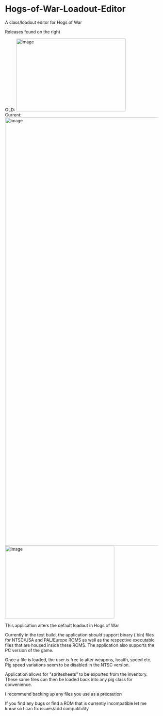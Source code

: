 # Hogs-of-War-Loadout-Editor
A class/loadout editor for Hogs of War

Releases found on the right

OLD:
<img width="360" height="240" alt="image" src="https://github.com/user-attachments/assets/f81b3f4c-8c9c-4346-b90c-3aa98da0bc66" />
</br>
Current:
<img width="2027" height="1413" alt="image" src="https://github.com/user-attachments/assets/eca4e47e-bb28-4f47-b64b-33c33692dc98" />
</br>
<img width="360" height="240" alt="image" src="https://github.com/user-attachments/assets/c7b4c180-12e7-4914-a2c8-da642ed8909c" />

This application alters the default loadout in Hogs of War

Currently in the test build, the application *should* support
binary (.bin) files for NTSC/USA and PAL/Europe ROMS
as well as the respective executable files that are housed inside these ROMS.
The application also supports the PC version of the game.

Once a file is loaded, the user is free to alter weapons, health, speed etc.
Pig speed variations seem to be disabled in the NTSC version.

Application allows for "spritesheets" to be exported from the inventory.
These same files can then be loaded back into any pig class for convenience.

I recommend backing up any files you use as a precaution

If you find any bugs or find a ROM that is currently incompatible
let me know so I can fix issues/add compatibility
